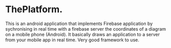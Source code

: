 # ThePlatform.

This is an android application that implements Firebase application by sychronising in real time with a firebase server the coordinates of a diagram on a mobile phone (Android). It basically draws an application to a server from your mobile app in real time. Very good framework to use.
